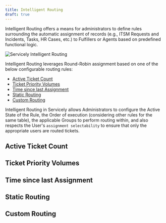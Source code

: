 ```yaml
---
title: Intelligent Routing
draft: true
---
```

Intelligent Routing offers a means for administrators to define rules surrounding the automatic assignment of records (e.g., ITSM Requests and Incidents, Tasks, HR Cases, etc.) to Fulfillers or Agents based on predefined functional logic. 

![](/images/cleanshot-2025-05-14-at-15.01.57-2x.png "Servicely Intelligent Routing")

Intelligent Routing leverages Round-Robin assignment based on one of the below configurable routing rules:

* [Active Ticket Count](#active-ticket-count)
* [Ticket Priority Volumes](#ticket-Priority-Volumes)
* [Time since last Assignment](#Time-since-last-Assignment)
* [Static Routing](#Static-Routing)
* [Custom Routing](#Custom-Routing)

Intelligent Routing in Servicely allows Administrators to configure the Active State of the Rule, the Order of execution (considering other rules for the same table), the applicable Groups to perform routing within, and also respects the User's `assignment selectability` to ensure that only the appropriate users are routed tickets.

## Active Ticket Count

## Ticket Priority Volumes

## Time since last Assignment

## Static Routing

## Custom Routing

